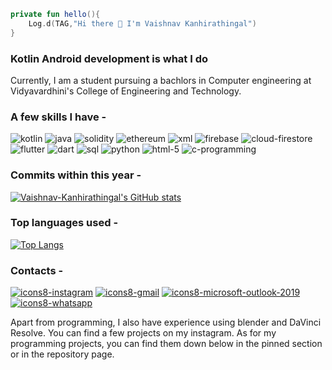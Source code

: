 ```kotlin
private fun hello(){
    Log.d(TAG,"Hi there 👋 I'm Vaishnav Kanhirathingal")
}
```

### Kotlin Android development is what I do

Currently, I am a student pursuing a bachlors in Computer engineering at Vidyavardhini's College of Engineering and Technology.

### A few skills I have -

![kotlin](https://user-images.githubusercontent.com/94210466/176880688-46732008-93f7-4fd6-8177-286f566d50df.svg "kotlin")
![java](https://user-images.githubusercontent.com/94210466/176880691-4ab9e925-6394-436f-861e-5958410a6cc2.svg "java")
![solidity](https://user-images.githubusercontent.com/94210466/176880877-aa3b5d29-2bbb-4801-905c-cc8f981ba74f.svg "solidity")
![ethereum](https://user-images.githubusercontent.com/94210466/176891264-73080865-8a23-474b-b4c5-0d65bcf12bba.svg "ethereum")
![xml](https://user-images.githubusercontent.com/94210466/176882996-7df75494-3edd-483a-8800-5ef39ca4369b.png "xml")
![firebase](https://user-images.githubusercontent.com/94210466/176881692-82e3d732-64ae-4ffa-adfb-e3012433279f.svg "firebase")
![cloud-firestore](https://user-images.githubusercontent.com/94210466/176891077-0c14f0da-93cb-4d77-a3d2-bb5290d887ee.svg "cloud-firestore")
![flutter](https://user-images.githubusercontent.com/94210466/176881833-c22ce8a5-b810-4bbe-9dd2-286ba83ac36e.svg "flutter")
![dart](https://user-images.githubusercontent.com/94210466/176890920-b20875fc-fc33-487c-becf-f389f8605a94.svg "dart")
![sql](https://user-images.githubusercontent.com/94210466/176883215-43740ce7-2846-4e81-b139-c2f20d3b4e19.png "sql")
![python](https://user-images.githubusercontent.com/94210466/176882150-a2db58bd-4895-407d-bd0b-dcf5d1cd915b.svg "python")
![html-5](https://user-images.githubusercontent.com/94210466/176882240-678b5588-a0cb-474f-902d-072ecd037965.svg "html-5")
![c-programming](https://user-images.githubusercontent.com/94210466/176883523-e7b53dfd-c053-463b-8785-129a6c82a2fa.svg "c-programming")

### Commits within this year -

[![Vaishnav-Kanhirathingal's GitHub stats](https://github-readme-stats.vercel.app/api?username=Vaishnav-Kanhirathingal&hide=prs,stars,issues,contribs&show_icons=true)](https://github.com/anuraghazra/github-readme-stats "Github commit statistics")

### Top languages used -

[![Top Langs](https://github-readme-stats.vercel.app/api/top-langs/?username=Vaishnav-Kanhirathingal&hide=python)](https://github.com/anuraghazra/github-readme-stats "A ranking list of my most used languages")

### Contacts -

[![icons8-instagram](https://user-images.githubusercontent.com/94210466/176988556-79d612d7-6ed2-4b48-ac2e-71f1c14422b4.svg "Instagram")](https://www.instagram.com/vaishnav_k.p/)
[![icons8-gmail](https://user-images.githubusercontent.com/94210466/176989132-d3aea8a4-f425-4977-a3e2-e6daf569a140.svg "Gmail")](mailto:vaishnav.kanhira@gmail.com)
[![icons8-microsoft-outlook-2019](https://user-images.githubusercontent.com/94210466/176989190-9e24774d-fb09-412b-af19-2f594b53a5a3.svg "Outlook")](mailto:vaishnav.kanhira@outlook.com)
[![icons8-whatsapp](https://user-images.githubusercontent.com/94210466/176989471-2df5e9f0-0edd-4a1a-ba0a-a169b7ec612b.svg "Whatsapp")](https://wa.me/917219648837)

Apart from programming, I also have experience using blender and DaVinci Resolve. You can find a few projects on my instagram.
As for my programming projects, you can find them down below in the pinned section or in the repository page.
